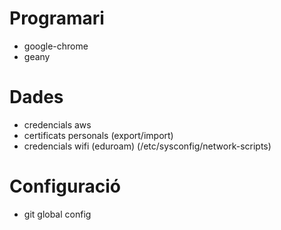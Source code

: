 # Programari
- google-chrome
- geany


# Dades
- credencials aws
- certificats personals (export/import)
- credencials wifi (eduroam) (/etc/sysconfig/network-scripts)


# Configuració
- git global config
